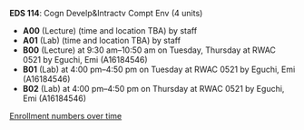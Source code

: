 **EDS 114**: Cogn Develp&Intractv Compt Env (4 units)

- **A00** (Lecture) (time and location TBA) by staff
- **A01** (Lab) (time and location TBA) by staff
- **B00** (Lecture) at 9:30 am–10:50 am on Tuesday, Thursday at RWAC 0521 by Eguchi, Emi (A16184546)
- **B01** (Lab) at 4:00 pm–4:50 pm on Tuesday at RWAC 0521 by Eguchi, Emi (A16184546)
- **B02** (Lab) at 4:00 pm–4:50 pm on Thursday at RWAC 0521 by Eguchi, Emi (A16184546)

[Enrollment numbers over time](./EDS114.tsv)
